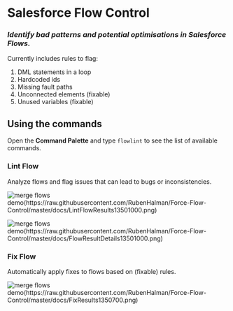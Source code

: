 # Salesforce Flow Control
### _Identify bad patterns and potential optimisations in Salesforce Flows._

Currently includes rules to flag: 
1. DML statements in a loop
1. Hardcoded ids
1. Missing fault paths
1. Unconnected elements (fixable)
1. Unused variables (fixable)

## Using the commands

Open the **Command Palette** and type `flowlint` to see the list of available commands.

### Lint Flow

Analyze flows and flag issues that can lead to bugs or inconsistencies.

![merge flows demo(https://raw.githubusercontent.com/RubenHalman/Force-Flow-Control/master/docs/LintFlowResults13501000.png)](https://raw.githubusercontent.com/RubenHalman/Force-Flow-Control/master/docs/LintFlow550660.png)

![merge flows demo(https://raw.githubusercontent.com/RubenHalman/Force-Flow-Control/master/docs/FlowResultDetails13501000.png)](https://raw.githubusercontent.com/RubenHalman/Force-Flow-Control/master/docs/FlowReport550660.png)

### Fix Flow

Automatically apply fixes to flows based on (fixable) rules. 

![merge flows demo(https://raw.githubusercontent.com/RubenHalman/Force-Flow-Control/master/docs/FixResults1350700.png)](https://raw.githubusercontent.com/RubenHalman/Force-Flow-Control/master/docs/FlowReport550660.png)
